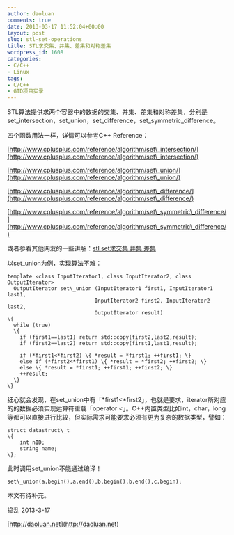 ```yaml
---
author: daoluan
comments: true
date: 2013-03-17 11:52:04+00:00
layout: post
slug: stl-set-operations
title: STL求交集、并集、差集和对称差集
wordpress_id: 1608
categories:
- C/C++
- Linux
tags:
- C/C++
- GTD项目实录
---
```


STL算法提供求两个容器中的数据的交集、并集、差集和对称差集，分别是set\_intersection，set\_union，set\_difference，set\_symmetric\_difference。

四个函数用法一样，详情可以参考C++ Reference：

[http://www.cplusplus.com/reference/algorithm/set\_intersection/](http://www.cplusplus.com/reference/algorithm/set\_intersection/)

[http://www.cplusplus.com/reference/algorithm/set\_union/](http://www.cplusplus.com/reference/algorithm/set\_union/)

[http://www.cplusplus.com/reference/algorithm/set\_difference/](http://www.cplusplus.com/reference/algorithm/set\_difference/)

[http://www.cplusplus.com/reference/algorithm/set\_symmetric\_difference/](http://www.cplusplus.com/reference/algorithm/set\_symmetric\_difference/)

或者参看其他网友的一些讲解：[stl set求交集 并集 差集](http://blog.chinaunix.net/uid-9950859-id-99130.html)[
](http://blog.chinaunix.net/uid-9950859-id-99130.html)

以set\_union为例，实现算法不难：

    
    template <class InputIterator1, class InputIterator2, class OutputIterator>
      OutputIterator set\_union (InputIterator1 first1, InputIterator1 last1,
                                InputIterator2 first2, InputIterator2 last2,
                                OutputIterator result)
    \{
      while (true)
      \{
        if (first1==last1) return std::copy(first2,last2,result);
        if (first2==last2) return std::copy(first1,last1,result);
    
        if (*first1<*first2) \{ *result = *first1; ++first1; \}
        else if (*first2<*first1) \{ *result = *first2; ++first2; \}
        else \{ *result = *first1; ++first1; ++first2; \}
        ++result;
      \}
    \}


细心就会发现，在set\_union中有「*first1<*first2」，也就是要求，iterator所对应的的数据必须实现运算符重载「operator <」。C++内置类型比如int，char，long等都可以直接进行比较，但实际需求可能要求必须有更为复杂的数据类型，譬如：

    
    struct datastruct\_t
    \{
    	int nID;
    	string name;
    \};


此时调用set\_union不能通过编译！

    
    set\_union(a.begin(),a.end(),b,begin(),b.end(),c.begin);


本文有待补充。

捣乱 2013-3-17

[http://daoluan.net](http://daoluan.net)
